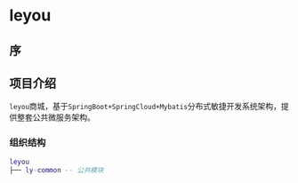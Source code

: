 # leyou

## 序

## 项目介绍

`leyou`商城，基于`SpringBoot+SpringCloud+Mybatis`分布式敏捷开发系统架构，提供整套公共微服务架构。

### 组织结构
```lua
leyou
├── ly-common -- 公共模块
```